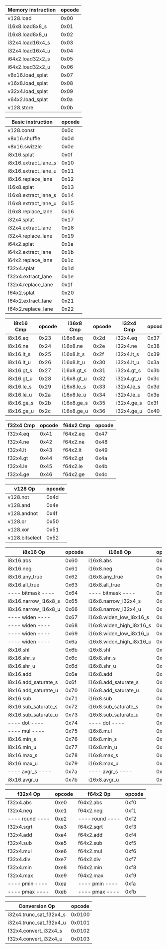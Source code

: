 | Memory instruction | opcode |
| ------------------ | ------ |
| v128.load          | 0x00   |
| i16x8.load8x8_s    | 0x01   |
| i16x8.load8x8_u    | 0x02   |
| i32x4.load16x4_s   | 0x03   |
| i32x4.load16x4_u   | 0x04   |
| i64x2.load32x2_s   | 0x05   |
| i64x2.load32x2_u   | 0x06   |
| v8x16.load_splat   | 0x07   |
| v16x8.load_splat   | 0x08   |
| v32x4.load_splat   | 0x09   |
| v64x2.load_splat   | 0x0a   |
| v128.store         | 0x0b   |

| Basic instruction    | opcode |
| -------------------- | ------ |
| v128.const           | 0x0c   |
| v8x16.shuffle        | 0x0d   |
| v8x16.swizzle        | 0x0e   |
| i8x16.splat          | 0x0f   |
| i8x16.extract_lane_s | 0x10   |
| i8x16.extract_lane_u | 0x11   |
| i8x16.replace_lane   | 0x12   |
| i16x8.splat          | 0x13   |
| i16x8.extract_lane_s | 0x14   |
| i16x8.extract_lane_u | 0x15   |
| i16x8.replace_lane   | 0x16   |
| i32x4.splat          | 0x17   |
| i32x4.extract_lane   | 0x18   |
| i32x4.replace_lane   | 0x19   |
| i64x2.splat          | 0x1a   |
| i64x2.extract_lane   | 0x1b   |
| i64x2.replace_lane   | 0x1c   |
| f32x4.splat          | 0x1d   |
| f32x4.extract_lane   | 0x1e   |
| f32x4.replace_lane   | 0x1f   |
| f64x2.splat          | 0x20   |
| f64x2.extract_lane   | 0x21   |
| f64x2.replace_lane   | 0x22   |

| i8x16 Cmp  | opcode | i16x8 Cmp  | opcode | i32x4 Cmp  | opcode |
| ---------- | ------ | ---------- | ------ | ---------- | ------ |
| i8x16.eq   | 0x23   | i16x8.eq   | 0x2d   | i32x4.eq   | 0x37   |
| i8x16.ne   | 0x24   | i16x8.ne   | 0x2e   | i32x4.ne   | 0x38   |
| i8x16.lt_s | 0x25   | i16x8.lt_s | 0x2f   | i32x4.lt_s | 0x39   |
| i8x16.lt_u | 0x26   | i16x8.lt_u | 0x30   | i32x4.lt_u | 0x3a   |
| i8x16.gt_s | 0x27   | i16x8.gt_s | 0x31   | i32x4.gt_s | 0x3b   |
| i8x16.gt_u | 0x28   | i16x8.gt_u | 0x32   | i32x4.gt_u | 0x3c   |
| i8x16.le_s | 0x29   | i16x8.le_s | 0x33   | i32x4.le_s | 0x3d   |
| i8x16.le_u | 0x2a   | i16x8.le_u | 0x34   | i32x4.le_u | 0x3e   |
| i8x16.ge_s | 0x2b   | i16x8.ge_s | 0x35   | i32x4.ge_s | 0x3f   |
| i8x16.ge_u | 0x2c   | i16x8.ge_u | 0x36   | i32x4.ge_u | 0x40   |

| f32x4 Cmp | opcode | f64x2 Cmp | opcode |
| --------- | ------ | --------- | ------ |
| f32x4.eq  | 0x41   | f64x2.eq  | 0x47   |
| f32x4.ne  | 0x42   | f64x2.ne  | 0x48   |
| f32x4.lt  | 0x43   | f64x2.lt  | 0x49   |
| f32x4.gt  | 0x44   | f64x2.gt  | 0x4a   |
| f32x4.le  | 0x45   | f64x2.le  | 0x4b   |
| f32x4.ge  | 0x46   | f64x2.ge  | 0x4c   |

| v128 Op        | opcode |
| -------------- | ------ |
| v128.not       | 0x4d   |
| v128.and       | 0x4e   |
| v128.andnot    | 0x4f   |
| v128.or        | 0x50   |
| v128.xor       | 0x51   |
| v128.bitselect | 0x52   |

| i8x16 Op             | opcode | i16x8 Op                 | opcode | i32x4 Op                 | opcode | i64x2 Op    | opcode |
| -------------------- | ------ | ------------------------ | ------ | ------------------------ | ------ | ----------- | ------ |
| i8x16.abs            | 0x60   | i16x8.abs                | 0x80   | i32x4.abs                | 0xa0   | ----        | 0xc0   |
| i8x16.neg            | 0x61   | i16x8.neg                | 0x81   | i32x4.neg                | 0xa1   | i64x2.neg   | 0xc1   |
| i8x16.any_true       | 0x62   | i16x8.any_true           | 0x82   | i32x4.any_true           | 0xa2   | ----        | 0xc2   |
| i8x16.all_true       | 0x63   | i16x8.all_true           | 0x83   | i32x4.all_true           | 0xa3   | ----        | 0xc3   |
| ---- bitmask ----    | 0x64   | ---- bitmask ----        | 0x84   | ---- bitmask ----        | 0xa4   | ----        | 0xc4   |
| i8x16.narrow_i16x8_s | 0x65   | i16x8.narrow_i32x4_s     | 0x85   | ---- narrow ----         | 0xa5   | ----        | 0xc5   |
| i8x16.narrow_i16x8_u | 0x66   | i16x8.narrow_i32x4_u     | 0x86   | ---- narrow ----         | 0xa6   | ----        | 0xc6   |
| ---- widen ----      | 0x67   | i16x8.widen_low_i8x16_s  | 0x87   | i32x4.widen_low_i16x8_s  | 0xa7   | ----        | 0xc7   |
| ---- widen ----      | 0x68   | i16x8.widen_high_i8x16_s | 0x88   | i32x4.widen_high_i16x8_s | 0xa8   | ----        | 0xc8   |
| ---- widen ----      | 0x69   | i16x8.widen_low_i8x16_u  | 0x89   | i32x4.widen_low_i16x8_u  | 0xa9   | ----        | 0xc9   |
| ---- widen ----      | 0x6a   | i16x8.widen_high_i8x16_u | 0x8a   | i32x4.widen_high_i16x8_u | 0xaa   | ----        | 0xca   |
| i8x16.shl            | 0x6b   | i16x8.shl                | 0x8b   | i32x4.shl                | 0xab   | i64x2.shl   | 0xcb   |
| i8x16.shr_s          | 0x6c   | i16x8.shr_s              | 0x8c   | i32x4.shr_s              | 0xac   | i64x2.shr_s | 0xcc   |
| i8x16.shr_u          | 0x6d   | i16x8.shr_u              | 0x8d   | i32x4.shr_u              | 0xad   | i64x2.shr_u | 0xcd   |
| i8x16.add            | 0x6e   | i16x8.add                | 0x8e   | i32x4.add                | 0xae   | i64x2.add   | 0xce   |
| i8x16.add_saturate_s | 0x6f   | i16x8.add_saturate_s     | 0x8f   | ---- add_sat ----        | 0xaf   | ----        | 0xcf   |
| i8x16.add_saturate_u | 0x70   | i16x8.add_saturate_u     | 0x90   | ---- add_sat ----        | 0xb0   | ----        | 0xd0   |
| i8x16.sub            | 0x71   | i16x8.sub                | 0x91   | i32x4.sub                | 0xb1   | i64x2.sub   | 0xd1   |
| i8x16.sub_saturate_s | 0x72   | i16x8.sub_saturate_s     | 0x92   | ---- sub_sat ----        | 0xb2   | ----        | 0xd2   |
| i8x16.sub_saturate_u | 0x73   | i16x8.sub_saturate_u     | 0x93   | ---- sub_sat ----        | 0xb3   | ----        | 0xd3   |
| ---- dot ----        | 0x74   | ---- dot ----            | 0x94   | i32x4.dot_i16x8_s        | 0xb4   | ----        | 0xd4   |
| ---- mul ----        | 0x75   | i16x8.mul                | 0x95   | i32x4.mul                | 0xb5   | i64x2.mul   | 0xd5   |
| i8x16.min_s          | 0x76   | i16x8.min_s              | 0x96   | i32x4.min_s              | 0xb6   | ----        | 0xd6   |
| i8x16.min_u          | 0x77   | i16x8.min_u              | 0x97   | i32x4.min_u              | 0xb7   | ----        | 0xd7   |
| i8x16.max_s          | 0x78   | i16x8.max_s              | 0x98   | i32x4.max_s              | 0xb8   | ----        | 0xd8   |
| i8x16.max_u          | 0x79   | i16x8.max_u              | 0x99   | i32x4.max_u              | 0xb9   | ----        | 0xd9   |
| ---- avgr_s ----     | 0x7a   | ---- avgr_s ----         | 0x9a   | ---- avgr_s ----         | 0xba   | ----        | 0xda   |
| i8x16.avgr_u         | 0x7b   | i16x8.avgr_u             | 0x9b   | ---- avgr_u ----         | 0xbb   | ----        | 0xdb   |

| f32x4 Op        | opcode | f64x2 Op        | opcode |
| --------------- | ------ | --------------- | ------ |
| f32x4.abs       | 0xe0   | f64x2.abs       | 0xf0   |
| f32x4.neg       | 0xe1   | f64x2.neg       | 0xf1   |
| ---- round ---- | 0xe2   | ---- round ---- | 0xf2   |
| f32x4.sqrt      | 0xe3   | f64x2.sqrt      | 0xf3   |
| f32x4.add       | 0xe4   | f64x2.add       | 0xf4   |
| f32x4.sub       | 0xe5   | f64x2.sub       | 0xf5   |
| f32x4.mul       | 0xe6   | f64x2.mul       | 0xf6   |
| f32x4.div       | 0xe7   | f64x2.div       | 0xf7   |
| f32x4.min       | 0xe8   | f64x2.min       | 0xf8   |
| f32x4.max       | 0xe9   | f64x2.max       | 0xf9   |
| ---- pmin ----  | 0xea   | ---- pmin ----  | 0xfa   |
| ---- pmax ----  | 0xeb   | ---- pmax ----  | 0xfb   |

| Conversion Op           | opcode   |
| ----------------------- | -------- |
| i32x4.trunc_sat_f32x4_s | 0x0100   |
| i32x4.trunc_sat_f32x4_u | 0x0101   |
| f32x4.convert_i32x4_s   | 0x0102   |
| f32x4.convert_i32x4_u   | 0x0103   |
